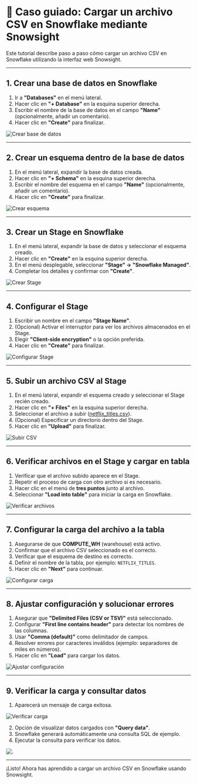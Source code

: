 # 📌 Caso guiado: Cargar un archivo CSV en Snowflake mediante Snowsight

Este tutorial describe paso a paso cómo cargar un archivo CSV en Snowflake utilizando la interfaz web Snowsight.

---

## 1. Crear una base de datos en Snowflake

1. Ir a **"Databases"** en el menú lateral.
2. Hacer clic en **"+ Database"** en la esquina superior derecha.
3. Escribir el nombre de la base de datos en el campo **"Name"** (opcionalmente, añadir un comentario).
4. Hacer clic en **"Create"** para finalizar.

![Crear base de datos](./resources/Imagen4.png)


---

## 2. Crear un esquema dentro de la base de datos

1. En el menú lateral, expandir la base de datos creada.
2. Hacer clic en **"+ Schema"** en la esquina superior derecha.
3. Escribir el nombre del esquema en el campo **"Name"** (opcionalmente, añadir un comentario).
4. Hacer clic en **"Create"** para finalizar.

![Crear esquema](./resources/Imagen5.png)

---

## 3. Crear un Stage en Snowflake

1. En el menú lateral, expandir la base de datos y seleccionar el esquema creado.
2. Hacer clic en **"Create"** en la esquina superior derecha.
3. En el menú desplegable, seleccionar **"Stage" → "Snowflake Managed"**.
4. Completar los detalles y confirmar con **"Create"**.

![Crear Stage](./resources/Imagen6.png)

---

## 4. Configurar el Stage

1. Escribir un nombre en el campo **"Stage Name"**.
2. (Opcional) Activar el interruptor para ver los archivos almacenados en el Stage.
3. Elegir **"Client-side encryption"** o la opción preferida.
4. Hacer clic en **"Create"** para finalizar.

![Configurar Stage](./resources/Imagen7.png)

---

## 5. Subir un archivo CSV al Stage

1. En el menú lateral, expandir el esquema creado y seleccionar el Stage recién creado.
2. Hacer clic en **"+ Files"** en la esquina superior derecha.
3. Seleccionar el archivo a subir ([netflix_titles.csv](resources/netflix_titles.csv)).
4. (Opcional) Especificar un directorio dentro del Stage.
5. Hacer clic en **"Upload"** para finalizar.

![Subir CSV](./resources/Imagen8.png)

---

## 6. Verificar archivos en el Stage y cargar en tabla

1. Verificar que el archivo subido aparece en el Stage.
2. Repetir el proceso de carga con otro archivo si es necesario.
3. Hacer clic en el menú de **tres puntos** junto al archivo.
4. Seleccionar **"Load into table"** para iniciar la carga en Snowflake.

![Verificar archivos](./resources/Imagen9.png)

---

## 7. Configurar la carga del archivo a la tabla

1. Asegurarse de que **COMPUTE_WH** (warehouse) está activo.
2. Confirmar que el archivo CSV seleccionado es el correcto.
3. Verificar que el esquema de destino es correcto.
4. Definir el nombre de la tabla, por ejemplo: `NETFLIX_TITLES`.
5. Hacer clic en **"Next"** para continuar.

![Configurar carga](./resources/Imagen10.png)

---

## 8. Ajustar configuración y solucionar errores

1. Asegurar que **"Delimited Files (CSV or TSV)"** está seleccionado.
2. Configurar **"First line contains header"** para detectar los nombres de las columnas.
3. Usar **"Comma (default)"** como delimitador de campos.
4. Resolver errores por caracteres inválidos (ejemplo: separadores de miles en números).
5. Hacer clic en **"Load"** para cargar los datos.

![Ajustar configuración](./resources/Imagen11.png)

---

## 9. Verificar la carga y consultar datos

1. Aparecerá un mensaje de carga exitosa.

![Verificar carga](./resources/Imagen12.png)

2. Opción de visualizar datos cargados con **"Query data"**.
3. Snowflake generará automáticamente una consulta SQL de ejemplo.
4. Ejecutar la consulta para verificar los datos.

![.](./resources/Imagen13.png)

---

¡Listo! Ahora has aprendido a cargar un archivo CSV en Snowflake usando Snowsight.
